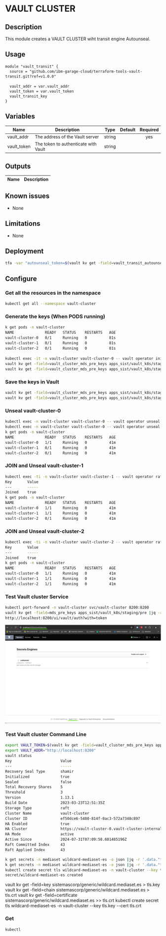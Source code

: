 # VAULT CLUSTER
## Description
This module creates a VAULT CLUSTER wiht transit engine Autounseal.

## Usage
```
module "vault_transit" {
  source = "github.com/ibm-garage-cloud/terraform-tools-vault-transit.git?ref=v1.0.0"

  vault_addr = var.vault_addr
  vault_token = var.vault_token
  vault_transit_key
}
```

## Variables
| Name | Description | Type | Default | Required |
|------|-------------|:----:|:-----:|:-----:|
| vault_addr | The address of the Vault server | string | | yes |
| vault_token | The token to authenticate with Vault | string

## Outputs
| Name | Description |
|------|-------------|

## Known issues
- None

## Limitations
- None

## Deployment
```bash
tfa -var "autounseal_token=$(vault kv get -field=vault_transit_autounseal_token apps_sist/vault_k8s/staging/pre)"
```

## Configure
### Get all the resources in the namespace
```bash
kubectl get all --namespace vault-cluster
```
### Generate the keys (When PODS running)
```bash
k get pods -n vault-cluster
NAME              READY   STATUS    RESTARTS   AGE
vault-cluster-0   0/1     Running   0          81s
vault-cluster-1   0/1     Running   0          81s
vault-cluster-2   0/1     Running   0          81s

kubectl exec -it -n vault-cluster vault-cluster-0 -- vault operator init
vault kv get -field=vault_cluster_mds_pre_keys apps_sist/vault_k8s/staging/pre |jq -r '.'
vault kv get -field=vault_cluster_mds_pre_keys apps_sist/vault_k8s/staging/pre |jq -r '.recovery_keys[]'
```
### Save the keys in Vault
```bash
vault kv get -field=vault_cluster_mds_pre_keys apps_sist/vault_k8s/staging/pre
vault kv get -field=vault_cluster_mds_pre_keys apps_sist/vault_k8s/staging/pre > vault-cluster-mds_pre-keys.json
```

### Unseal vault-cluster-0
```bash
kubectl exec -n vault-cluster vault-cluster-0 -- vault operator unseal $(vault kv get -field=mds_pre_keys apps_sist/vault_k8s/staging/pre |jq -r '.unseal_keys_b64[0]')
kubectl exec -n vault-cluster vault-cluster-0 -- vault operator unseal $(vault kv get -field=mds_pre_keys apps_sist/vault_k8s/staging/pre |jq -r '.unseal_keys_b64[1]')
k get pods -n vault-cluster
NAME              READY   STATUS    RESTARTS   AGE
vault-cluster-0   1/1     Running   0          41m
vault-cluster-1   0/1     Running   0          41m
vault-cluster-2   0/1     Running   0          41m
```
### JOIN and Unseal vault-cluster-1
```bash
kubectl exec -ti -n vault-cluster vault-cluster-1 -- vault operator raft join http://vault-cluster-0.vault-cluster-internal:8200
Key       Value
---       -----
Joined    true
k get pods -n vault-cluster
NAME              READY   STATUS    RESTARTS   AGE
vault-cluster-0   1/1     Running   0          41m
vault-cluster-1   1/1     Running   0          41m
vault-cluster-2   0/1     Running   0          41m
```
### JOIN and Unseal vault-cluster-2
```bash
kubectl exec -ti -n vault-cluster vault-cluster-2 -- vault operator raft join http://vault-cluster-0.vault-cluster-internal:8200
Key       Value
---       -----
Joined    true
k get pods -n vault-cluster
NAME              READY   STATUS    RESTARTS   AGE
vault-cluster-0   1/1     Running   0          41m
vault-cluster-1   1/1     Running   0          41m
vault-cluster-2   1/1     Running   0          41m
```
### Test Vault cluster Service
```bash
kubectl port-forward -n vault-cluster svc/vault-cluster 8200:8200
vault kv get -field=mds_pre_keys apps_sist/vault_k8s/staging/pre |jq -r '.root_token'
http://localhost:8200/ui/vault/auth?with=token
```
![Alt text](images/vault_transit.png?raw=true "Vault Transit")



### Test Vault cluster Command Line
```bash
export VAULT_TOKEN=$(vault kv get -field=vault_cluster_mds_pre_keys apps_sist/vault_k8s/staging/pre |jq -r '.initial_root_token')
export VAULT_ADDR="http://localhost:8200"
vault status
Key                      Value
---                      -----
Recovery Seal Type       shamir
Initialized              true
Sealed                   false
Total Recovery Shares    5
Threshold                3
Version                  1.13.1
Build Date               2023-03-23T12:51:35Z
Storage Type             raft
Cluster Name             vault-cluster
Cluster ID               ef50dce6-5480-814f-0ac3-572a7348c897
HA Enabled               true
HA Cluster               https://vault-cluster-0.vault-cluster-internal:8201
HA Mode                  active
Active Since             2024-07-31T07:09:58.601485196Z
Raft Committed Index     43
Raft Applied Index       43
```



```bash
k get secrets -n mediaset wildcard-mediaset-es -o json |jq -r '.data."tls.crt"' |base64 --decode > tls.crt
k get secrets -n mediaset wildcard-mediaset-es -o json |jq -r '.data."tls.key"' |base64 --decode > tls.key
kubectl create secret tls wildcard-mediaset-es -n vault-cluster --key tls.key --cert tls.crt
secret/wildcard-mediaset-es created
```
vault kv get -field=key sistemascorp/generic/wildcard.mediaset.es > tls.key
vault kv get -field=chain sistemascorp/generic/wildcard.mediaset.es > tls.crt
vault kv get -field=certificate sistemascorp/generic/wildcard.mediaset.es >> tls.crt
kubectl create secret tls wildcard-mediaset-es -n vault-cluster --key tls.key --cert tls.crt








### Get
```bash
kubectl
```

